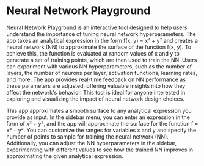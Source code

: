 # Neural Network Playground
Neural Network Playground is an interactive tool designed to help users understand the importance of tuning neural network hyperparameters. The app takes an analytical expression in the form f(x, y) = x² + y² and creates a neural network (NN) to approximate the surface of the function f(x, y). To achieve this, the function is evaluated at random values of x and y to generate a set of training points, which are then used to train the NN. Users can experiment with various NN hyperparameters, such as the number of layers, the number of neurons per layer, activation functions, learning rates, and more. The app provides real-time feedback on NN performance as these parameters are adjusted, offering valuable insights into how they affect the network's behavior. This tool is ideal for anyone interested in exploring and visualizing the impact of neural network design choices.

This app approximates a smooth surface to any analytical expression you provide as input. In the sidebar menu, you can enter an expression in the form of x² + y², and the app will approximate the surface for the function f = x² + y². You can customize the ranges for variables x and y and specify the number of points to sample for training the neural network (NN). Additionally, you can adjust the NN hyperparameters in the sidebar, experimenting with different values to see how the trained NN improves in approximating the given analytical expression.
